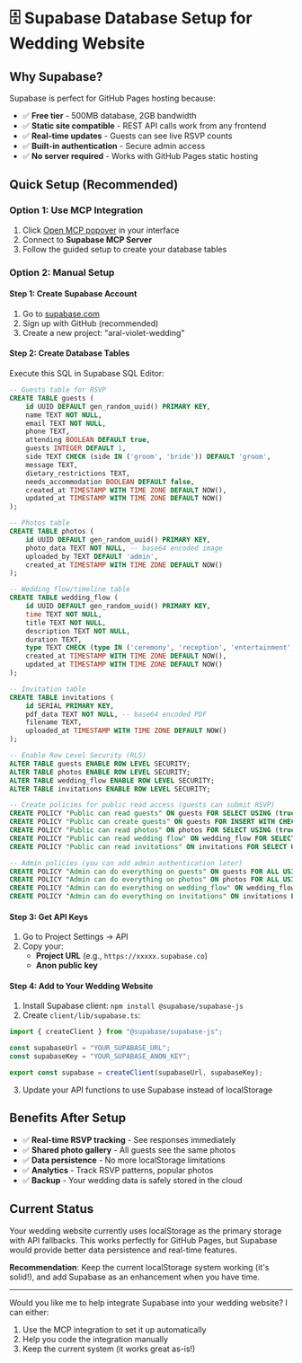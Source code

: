 # 🗄️ Supabase Database Setup for Wedding Website

## Why Supabase?

Supabase is perfect for GitHub Pages hosting because:

- ✅ **Free tier** - 500MB database, 2GB bandwidth
- ✅ **Static site compatible** - REST API calls work from any frontend
- ✅ **Real-time updates** - Guests can see live RSVP counts
- ✅ **Built-in authentication** - Secure admin access
- ✅ **No server required** - Works with GitHub Pages static hosting

## Quick Setup (Recommended)

### Option 1: Use MCP Integration

1. Click [Open MCP popover](#open-mcp-popover) in your interface
2. Connect to **Supabase MCP Server**
3. Follow the guided setup to create your database tables

### Option 2: Manual Setup

#### Step 1: Create Supabase Account

1. Go to [supabase.com](https://supabase.com)
2. Sign up with GitHub (recommended)
3. Create a new project: "aral-violet-wedding"

#### Step 2: Create Database Tables

Execute this SQL in Supabase SQL Editor:

```sql
-- Guests table for RSVP
CREATE TABLE guests (
    id UUID DEFAULT gen_random_uuid() PRIMARY KEY,
    name TEXT NOT NULL,
    email TEXT NOT NULL,
    phone TEXT,
    attending BOOLEAN DEFAULT true,
    guests INTEGER DEFAULT 1,
    side TEXT CHECK (side IN ('groom', 'bride')) DEFAULT 'groom',
    message TEXT,
    dietary_restrictions TEXT,
    needs_accommodation BOOLEAN DEFAULT false,
    created_at TIMESTAMP WITH TIME ZONE DEFAULT NOW(),
    updated_at TIMESTAMP WITH TIME ZONE DEFAULT NOW()
);

-- Photos table
CREATE TABLE photos (
    id UUID DEFAULT gen_random_uuid() PRIMARY KEY,
    photo_data TEXT NOT NULL, -- base64 encoded image
    uploaded_by TEXT DEFAULT 'admin',
    created_at TIMESTAMP WITH TIME ZONE DEFAULT NOW()
);

-- Wedding flow/timeline table
CREATE TABLE wedding_flow (
    id UUID DEFAULT gen_random_uuid() PRIMARY KEY,
    time TEXT NOT NULL,
    title TEXT NOT NULL,
    description TEXT NOT NULL,
    duration TEXT,
    type TEXT CHECK (type IN ('ceremony', 'reception', 'entertainment', 'meal', 'special')) DEFAULT 'ceremony',
    created_at TIMESTAMP WITH TIME ZONE DEFAULT NOW(),
    updated_at TIMESTAMP WITH TIME ZONE DEFAULT NOW()
);

-- Invitation table
CREATE TABLE invitations (
    id SERIAL PRIMARY KEY,
    pdf_data TEXT NOT NULL, -- base64 encoded PDF
    filename TEXT,
    uploaded_at TIMESTAMP WITH TIME ZONE DEFAULT NOW()
);

-- Enable Row Level Security (RLS)
ALTER TABLE guests ENABLE ROW LEVEL SECURITY;
ALTER TABLE photos ENABLE ROW LEVEL SECURITY;
ALTER TABLE wedding_flow ENABLE ROW LEVEL SECURITY;
ALTER TABLE invitations ENABLE ROW LEVEL SECURITY;

-- Create policies for public read access (guests can submit RSVP)
CREATE POLICY "Public can read guests" ON guests FOR SELECT USING (true);
CREATE POLICY "Public can create guests" ON guests FOR INSERT WITH CHECK (true);
CREATE POLICY "Public can read photos" ON photos FOR SELECT USING (true);
CREATE POLICY "Public can read wedding flow" ON wedding_flow FOR SELECT USING (true);
CREATE POLICY "Public can read invitations" ON invitations FOR SELECT USING (true);

-- Admin policies (you can add admin authentication later)
CREATE POLICY "Admin can do everything on guests" ON guests FOR ALL USING (true);
CREATE POLICY "Admin can do everything on photos" ON photos FOR ALL USING (true);
CREATE POLICY "Admin can do everything on wedding_flow" ON wedding_flow FOR ALL USING (true);
CREATE POLICY "Admin can do everything on invitations" ON invitations FOR ALL USING (true);
```

#### Step 3: Get API Keys

1. Go to Project Settings → API
2. Copy your:
   - **Project URL** (e.g., `https://xxxxx.supabase.co`)
   - **Anon public key**

#### Step 4: Add to Your Wedding Website

1. Install Supabase client: `npm install @supabase/supabase-js`
2. Create `client/lib/supabase.ts`:

```typescript
import { createClient } from "@supabase/supabase-js";

const supabaseUrl = "YOUR_SUPABASE_URL";
const supabaseKey = "YOUR_SUPABASE_ANON_KEY";

export const supabase = createClient(supabaseUrl, supabaseKey);
```

3. Update your API functions to use Supabase instead of localStorage

## Benefits After Setup

- ✅ **Real-time RSVP tracking** - See responses immediately
- ✅ **Shared photo gallery** - All guests see the same photos
- ✅ **Data persistence** - No more localStorage limitations
- ✅ **Analytics** - Track RSVP patterns, popular photos
- ✅ **Backup** - Your wedding data is safely stored in the cloud

## Current Status

Your wedding website currently uses localStorage as the primary storage with API fallbacks. This works perfectly for GitHub Pages, but Supabase would provide better data persistence and real-time features.

**Recommendation**: Keep the current localStorage system working (it's solid!), and add Supabase as an enhancement when you have time.

---

Would you like me to help integrate Supabase into your wedding website? I can either:

1. Use the MCP integration to set it up automatically
2. Help you code the integration manually
3. Keep the current system (it works great as-is!)
